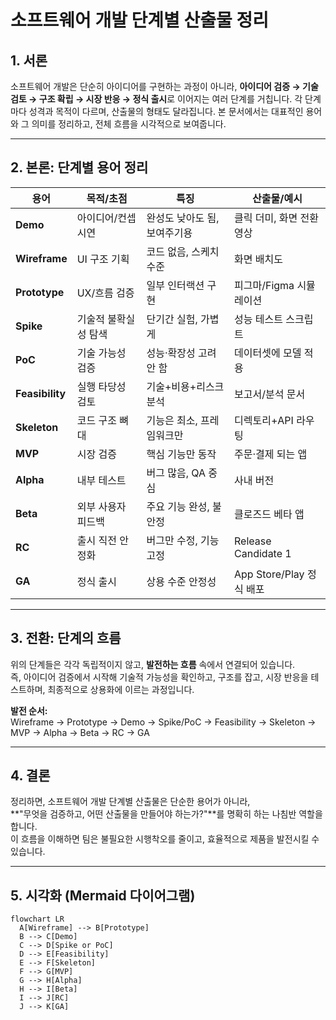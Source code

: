 # 소프트웨어 개발 단계별 산출물 정리

## 1. 서론
소프트웨어 개발은 단순히 아이디어를 구현하는 과정이 아니라, **아이디어 검증 → 기술 검토 → 구조 확립 → 시장 반응 → 정식 출시**로 이어지는 여러 단계를 거칩니다. 
각 단계마다 성격과 목적이 다르며, 산출물의 형태도 달라집니다. 본 문서에서는 대표적인 용어와 그 의미를 정리하고, 전체 흐름을 시각적으로 보여줍니다.

---

## 2. 본론: 단계별 용어 정리

| 용어              | 목적/초점       | 특징               | 산출물/예시               |
| --------------- | ----------- | ---------------- | -------------------- |
| **Demo**        | 아이디어/컨셉 시연  | 완성도 낮아도 됨, 보여주기용 | 클릭 더미, 화면 전환 영상      |
| **Wireframe**   | UI 구조 기획    | 코드 없음, 스케치 수준    | 화면 배치도               |
| **Prototype**   | UX/흐름 검증    | 일부 인터랙션 구현       | 피그마/Figma 시뮬레이션      |
| **Spike**       | 기술적 불확실성 탐색 | 단기간 실험, 가볍게      | 성능 테스트 스크립트          |
| **PoC**         | 기술 가능성 검증   | 성능·확장성 고려 안 함    | 데이터셋에 모델 적용          |
| **Feasibility** | 실행 타당성 검토   | 기술+비용+리스크 분석     | 보고서/분석 문서            |
| **Skeleton**    | 코드 구조 뼈대    | 기능은 최소, 프레임워크만   | 디렉토리+API 라우팅         |
| **MVP**         | 시장 검증       | 핵심 기능만 동작        | 주문·결제 되는 앱           |
| **Alpha**       | 내부 테스트      | 버그 많음, QA 중심     | 사내 버전                |
| **Beta**        | 외부 사용자 피드백  | 주요 기능 완성, 불안정    | 클로즈드 베타 앱            |
| **RC**          | 출시 직전 안정화   | 버그만 수정, 기능 고정    | Release Candidate 1  |
| **GA**          | 정식 출시       | 상용 수준 안정성        | App Store/Play 정식 배포 |

---

## 3. 전환: 단계의 흐름
위의 단계들은 각각 독립적이지 않고, **발전하는 흐름** 속에서 연결되어 있습니다.  
즉, 아이디어 검증에서 시작해 기술적 가능성을 확인하고, 구조를 잡고, 시장 반응을 테스트하며, 최종적으로 상용화에 이르는 과정입니다.  

**발전 순서:**  
Wireframe → Prototype → Demo → Spike/PoC → Feasibility → Skeleton → MVP → Alpha → Beta → RC → GA

---

## 4. 결론
정리하면, 소프트웨어 개발 단계별 산출물은 단순한 용어가 아니라,  
**"무엇을 검증하고, 어떤 산출물을 만들어야 하는가?"**를 명확히 하는 나침반 역할을 합니다.  
이 흐름을 이해하면 팀은 불필요한 시행착오를 줄이고, 효율적으로 제품을 발전시킬 수 있습니다.  

---

## 5. 시각화 (Mermaid 다이어그램)

```mermaid
flowchart LR
  A[Wireframe] --> B[Prototype]
  B --> C[Demo]
  C --> D[Spike or PoC]
  D --> E[Feasibility]
  E --> F[Skeleton]
  F --> G[MVP]
  G --> H[Alpha]
  H --> I[Beta]
  I --> J[RC]
  J --> K[GA]
```
